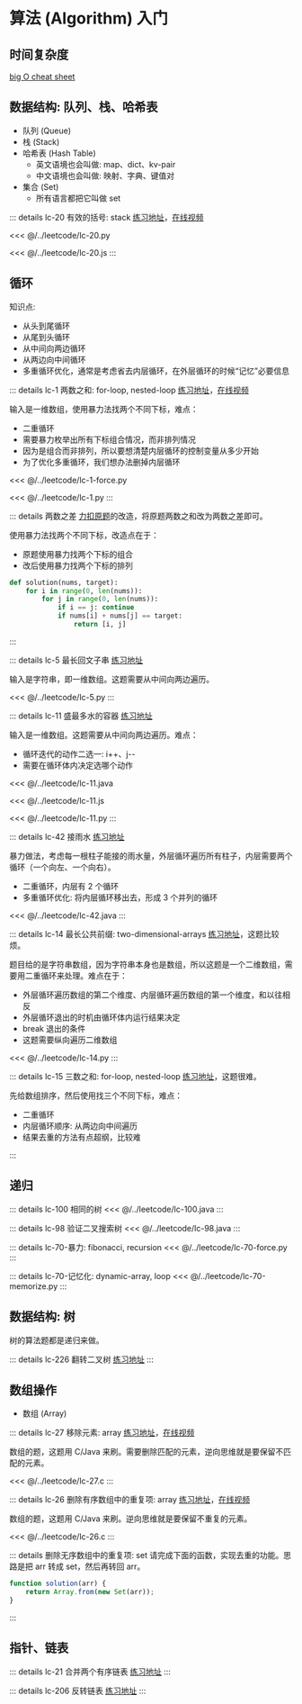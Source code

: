 # 算法 (Algorithm) 入门
## 时间复杂度
[big O cheat sheet](https://www.bigocheatsheet.com/)

## 数据结构: 队列、栈、哈希表
- 队列 (Queue)
- 栈 (Stack)
- 哈希表 (Hash Table)
  - 英文语境也会叫做: map、dict、kv-pair
  - 中文语境也会叫做: 映射、字典、键值对
- 集合 (Set)
  - 所有语言都把它叫做 set

::: details lc-20 有效的括号: stack
[练习地址](https://leetcode-cn.com/problems/valid-parentheses/)，[在线视频](https://www.bilibili.com/video/BV1Ty4y1L7qP)

<<< @/../leetcode/lc-20.py

<<< @/../leetcode/lc-20.js
:::

## 循环
知识点:
- 从头到尾循环
- 从尾到头循环
- 从中间向两边循环
- 从两边向中间循环
- 多重循环优化，通常是考虑省去内层循环，在外层循环的时候“记忆”必要信息

::: details lc-1 两数之和: for-loop, nested-loop
[练习地址](https://leetcode-cn.com/problems/two-sum/)，[在线视频](https://www.bilibili.com/video/BV1Ty4y1L7qP)

输入是一维数组，使用暴力法找两个不同下标，难点：
- 二重循环
- 需要暴力枚举出所有下标组合情况，而非排列情况
- 因为是组合而非排列，所以要想清楚内层循环的控制变量从多少开始
- 为了优化多重循环，我们想办法删掉内层循环

<<< @/../leetcode/lc-1-force.py

<<< @/../leetcode/lc-1.py
:::

::: details 两数之差
[力扣原题](https://leetcode-cn.com/problems/two-sum/)的改造，将原题两数之和改为两数之差即可。

使用暴力法找两个不同下标，改造点在于：
- 原题使用暴力找两个下标的组合
- 改后使用暴力找两个下标的排列

```python
def solution(nums, target):
    for i in range(0, len(nums)):
        for j in range(0, len(nums)):
            if i == j: continue
            if nums[i] + nums[j] == target:
                return [i, j]
```
:::

::: details lc-5 最长回文子串
[练习地址](https://leetcode-cn.com/problems/longest-palindromic-substring/)

输入是字符串，即一维数组。这题需要从中间向两边遍历。

<<< @/../leetcode/lc-5.py
:::

::: details lc-11 盛最多水的容器
[练习地址](https://leetcode-cn.com/problems/container-with-most-water/)

输入是一维数组。这题需要从中间向两边遍历。难点：
- 循环迭代的动作二选一: i++、j--
- 需要在循环体内决定选哪个动作

<<< @/../leetcode/lc-11.java

<<< @/../leetcode/lc-11.js

<<< @/../leetcode/lc-11.py
:::

::: details lc-42 接雨水
[练习地址](https://leetcode-cn.com/problems/trapping-rain-water/)

暴力做法，考虑每一根柱子能接的雨水量，外层循环遍历所有柱子，内层需要两个循环（一个向左、一个向右）。
- 二重循环，内层有 2 个循环
- 多重循环优化: 将内层循环移出去，形成 3 个并列的循环

<<< @/../leetcode/lc-42.java
:::

::: details lc-14 最长公共前缀: two-dimensional-arrays
[练习地址](https://leetcode-cn.com/problems/longest-common-prefix/)，这题比较烦。

题目给的是字符串数组，因为字符串本身也是数组，所以这题是一个二维数组，需要用二重循环来处理。难点在于：
- 外层循环遍历数组的第二个维度、内层循环遍历数组的第一个维度，和以往相反
- 外层循环退出的时机由循环体内运行结果决定
- break 退出的条件
- 这题需要纵向遍历二维数组

<<< @/../leetcode/lc-14.py
:::

::: details lc-15 三数之和: for-loop, nested-loop
[练习地址](https://leetcode-cn.com/problems/3sum)，这题很难。

先给数组排序，然后使用找三个不同下标，难点：
- 二重循环
- 内层循环顺序: 从两边向中间遍历
- 结果去重的方法有点超纲，比较难

:::

## 递归

::: details lc-100 相同的树
<<< @/../leetcode/lc-100.java
:::

::: details lc-98 验证二叉搜索树
<<< @/../leetcode/lc-98.java
:::

::: details lc-70-暴力: fibonacci, recursion
<<< @/../leetcode/lc-70-force.py
:::

::: details lc-70-记忆化: dynamic-array, loop
<<< @/../leetcode/lc-70-memorize.py
:::

## 数据结构: 树
树的算法题都是递归来做。

::: details lc-226 翻转二叉树
[练习地址](https://leetcode-cn.com/problems/invert-binary-tree/)
:::

## 数组操作
- 数组 (Array)

::: details lc-27 移除元素: array
[练习地址](https://leetcode-cn.com/problems/remove-element/)，[在线视频](https://www.bilibili.com/video/BV1Ty4y1L7qP)

数组的题，这题用 C/Java 来刷。需要删除匹配的元素，逆向思维就是要保留不匹配的元素。

<<< @/../leetcode/lc-27.c
:::

::: details lc-26 删除有序数组中的重复项: array
[练习地址](https://leetcode-cn.com/problems/remove-duplicates-from-sorted-array/)，[在线视频](https://www.bilibili.com/video/BV1Ty4y1L7qP)

数组的题，这题用 C/Java 来刷。逆向思维就是要保留不重复的元素。

<<< @/../leetcode/lc-26.c
:::

::: details 删除无序数组中的重复项: set
请完成下面的函数，实现去重的功能。思路是把 arr 转成 set，然后再转回 arr。

```javascript
function solution(arr) {
    return Array.from(new Set(arr));
}
```
:::

## 指针、链表
::: details lc-21 合并两个有序链表
[练习地址](https://leetcode-cn.com/problems/merge-two-sorted-lists)
:::

::: details lc-206 反转链表
[练习地址](https://leetcode-cn.com/problems/reverse-linked-list/)
:::
